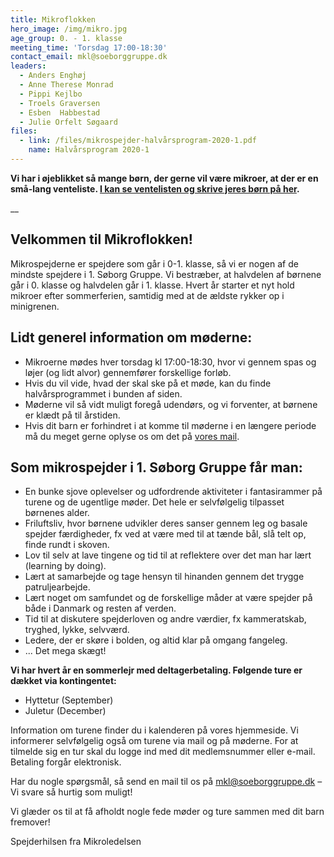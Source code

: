 ```yaml
---
title: Mikroflokken
hero_image: /img/mikro.jpg
age_group: 0. - 1. klasse
meeting_time: 'Torsdag 17:00-18:30'
contact_email: mkl@soeborggruppe.dk
leaders:
  - Anders Enghøj
  - Anne Therese Monrad
  - Pippi Kejlbo
  - Troels Graversen
  - Esben  Habbestad
  - Julie Orfelt Søgaard
files:
  - link: /files/mikrospejder-halvårsprogram-2020-1.pdf
    name: Halvårsprogram 2020-1
---
```

**Vi har i øjeblikket så mange børn, der gerne vil være mikroer, at der er en små-lang venteliste. [I kan se ventelisten og skrive jeres børn på her](https://soeborggruppe.dk/venteliste).**

__

## Velkommen til Mikroflokken!

Mikrospejderne er spejdere som går i 0-1. klasse, så vi er nogen af de mindste spejdere i 1. Søborg Gruppe. Vi bestræber, at halvdelen af børnene går i 0. klasse og halvdelen går i 1. klasse. Hvert år starter et nyt hold mikroer efter sommerferien, samtidig med at de ældste rykker op i minigrenen.

## Lidt generel information om møderne:

* Mikroerne mødes hver torsdag kl 17:00-18:30, hvor vi gennem spas og løjer (og lidt alvor) gennemfører forskellige forløb.
* Hvis du vil vide, hvad der skal ske på et møde, kan du finde halvårsprogrammet i bunden af siden.
* Møderne vil så vidt muligt foregå udendørs, og vi forventer, at børnene er klædt på til årstiden.
* Hvis dit barn er forhindret i at komme til møderne i en længere periode må du meget gerne oplyse os om det på [vores mail](mailto:mkl@soeborggruppe.dk).

## Som mikrospejder i 1. Søborg Gruppe får man:

* En bunke sjove oplevelser og udfordrende aktiviteter i fantasirammer på turene og de ugentlige møder. Det hele er selvfølgelig tilpasset børnenes alder.
* Friluftsliv, hvor børnene udvikler deres sanser gennem leg og basale spejder færdigheder, fx ved at være med til at tænde bål, slå telt op, finde rundt i skoven.
* Lov til selv at lave tingene og tid til at reflektere over det man har lært (learning by doing).
* Lært at samarbejde og tage hensyn til hinanden gennem det trygge patruljearbejde.
* Lært noget om samfundet og de forskellige måder at være spejder på både i Danmark og resten af verden.
* Tid til at diskutere spejderloven og andre værdier, fx kammeratskab, tryghed, lykke, selvværd.
* Ledere, der er skøre i bolden, og altid klar på omgang fangeleg.
* ... Det mega skægt!

**Vi har hvert år en sommerlejr med deltagerbetaling. Følgende ture er dækket via kontingentet:**

* Hyttetur (September)
* Juletur (December)

Information om turene finder du i kalenderen på vores hjemmeside. Vi informerer selvfølgelig også om turene via mail og på møderne. For at tilmelde sig en tur skal du logge ind med dit medlemsnummer eller e-mail. Betaling forgår elektronisk.

Har du nogle spørgsmål, så send en mail til os på mkl@soeborggruppe.dk – Vi svare så hurtig som muligt!

Vi glæder os til at få afholdt nogle fede møder og ture sammen med dit barn fremover!

Spejderhilsen fra Mikroledelsen
